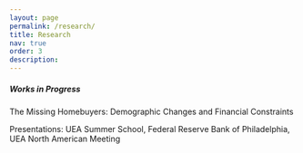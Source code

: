 ```yaml
---
layout: page
permalink: /research/
title: Research
nav: true
order: 3
description:
---
```

##### Works in Progress
The Missing Homebuyers: Demographic Changes and Financial Constraints

<span style="color: var(--global-theme-color);">Presentations:</span> UEA Summer School, Federal Reserve Bank of Philadelphia, UEA North American Meeting

